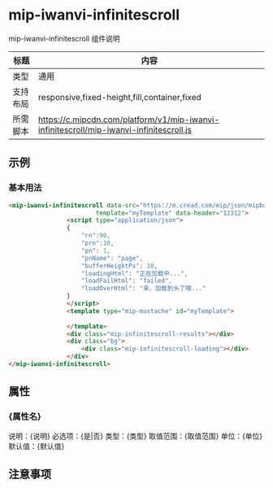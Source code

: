 # mip-iwanvi-infinitescroll

mip-iwanvi-infinitescroll 组件说明

标题|内容
----|----
类型|通用
支持布局|responsive,fixed-height,fill,container,fixed
所需脚本|https://c.mipcdn.com/platform/v1/mip-iwanvi-infinitescroll/mip-iwanvi-infinitescroll.js

## 示例

### 基本用法
```html
<mip-iwanvi-infinitescroll data-src="https://m.cread.com/mip/json/mipbookstore_json?pid=1&cid="
                        template="myTemplate" data-header="12312">
                <script type="application/json">
                {
                    "rn":90,
                    "prn":10,
                    "pn": 1,
                    "pnName": "page",
                    "bufferHeightPx": 10,
                    "loadingHtml": "正在加载中...",
                    "loadFailHtml": "failed",
                    "loadOverHtml": "亲，加载到头了哦..."
                }
                </script>
                <template type="mip-mustache" id="myTemplate">
                   
                </template>
                <div class="mip-infinitescroll-results"></div>
                <div class="bg">
                    <div class="mip-infinitescroll-loading"></div>
                </div>
</mip-iwanvi-infinitescroll>
```

## 属性

### {属性名}

说明：{说明}
必选项：{是|否}
类型：{类型}
取值范围：{取值范围}
单位：{单位}
默认值：{默认值}

## 注意事项

